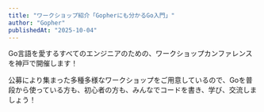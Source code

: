 ```yaml
---
title: "ワークショップ紹介「Gopherにも分かるGo入門」"
author: "Gopher"
publishedAt: "2025-10-04"
---
```


Go言語を愛するすべてのエンジニアのための、ワークショップカンファレンスを神戸で開催します！

公募により集まった多種多様なワークショップをご用意しているので、Goを普段から使っている方も、初心者の方も、みんなでコードを書き、学び、交流しましょう！
